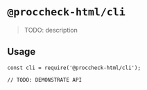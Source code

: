 # `@proccheck-html/cli`

> TODO: description

## Usage

```
const cli = require('@proccheck-html/cli');

// TODO: DEMONSTRATE API
```
